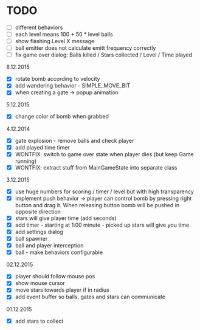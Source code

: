 # TODO

- [ ] different behaviors
- [ ] each level means 100 + 50 * level balls
- [ ] show flashing Level X message
- [ ] ball emitter does not calculate emitt frequency correctly
- [ ] fix game over dialog: Balls killed / Stars collected / Level / Time played

8.12.2015
- [x] rotate bomb according to velocity
- [x] add wandering behavior - SIMPLE_MOVE_BIT
- [x] when creating a gate -> popup animation

5.12.2015
- [x] change color of bomb when grabbed

4.12.2014
- [x] gate explosion - remove balls and check player
- [x] add played time timer
- [x] WONTFIX: switch to game over state when player dies (but keep Game running)
- [x] WONTFIX: extract stuff from MainGameState into separate class

3.12.2015
- [x] use huge numbers for scoring / timer / level but with high transparency
- [x] implement push behavior -> player can control bomb by pressing right button and drag it. When releasing button bomb will be pushed in opposite direction
- [x]  stars will give player time (add seconds)
- [x] add timer - starting at 1:00 minute - picked up stars will give you time
- [x] add settings dialog
- [x] ball spawner
- [x] ball and player interception
- [x] ball - make behaviors configurable

02.12.2015
- [x] player should follow mouse pos
- [x] show mouse cursor
- [x] move stars towards player if in radius
- [x] add event buffer so balls, gates and stars can communicate

01.12.2015
- [x] add stars to collect
